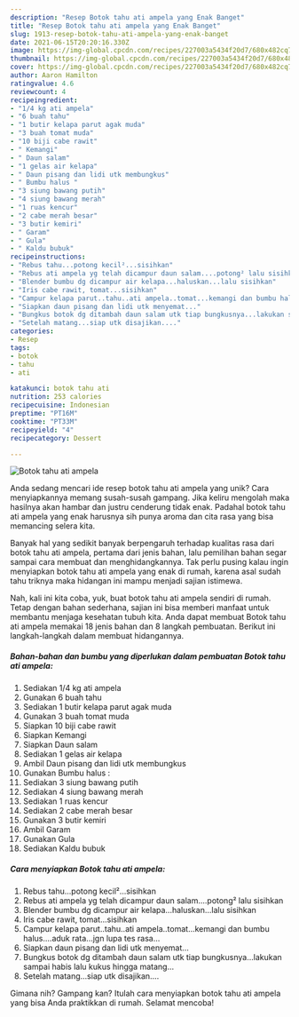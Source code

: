 ```yaml
---
description: "Resep Botok tahu ati ampela yang Enak Banget"
title: "Resep Botok tahu ati ampela yang Enak Banget"
slug: 1913-resep-botok-tahu-ati-ampela-yang-enak-banget
date: 2021-06-15T20:20:16.330Z
image: https://img-global.cpcdn.com/recipes/227003a5434f20d7/680x482cq70/botok-tahu-ati-ampela-foto-resep-utama.jpg
thumbnail: https://img-global.cpcdn.com/recipes/227003a5434f20d7/680x482cq70/botok-tahu-ati-ampela-foto-resep-utama.jpg
cover: https://img-global.cpcdn.com/recipes/227003a5434f20d7/680x482cq70/botok-tahu-ati-ampela-foto-resep-utama.jpg
author: Aaron Hamilton
ratingvalue: 4.6
reviewcount: 4
recipeingredient:
- "1/4 kg ati ampela"
- "6 buah tahu"
- "1 butir kelapa parut agak muda"
- "3 buah tomat muda"
- "10 biji cabe rawit"
- " Kemangi"
- " Daun salam"
- "1 gelas air kelapa"
- " Daun pisang dan lidi utk membungkus"
- " Bumbu halus "
- "3 siung bawang putih"
- "4 siung bawang merah"
- "1 ruas kencur"
- "2 cabe merah besar"
- "3 butir kemiri"
- " Garam"
- " Gula"
- " Kaldu bubuk"
recipeinstructions:
- "Rebus tahu...potong kecil²...sisihkan"
- "Rebus ati ampela yg telah dicampur daun salam....potong² lalu sisihkan"
- "Blender bumbu dg dicampur air kelapa...haluskan...lalu sisihkan"
- "Iris cabe rawit, tomat...sisihkan"
- "Campur kelapa parut..tahu..ati ampela..tomat...kemangi dan bumbu halus....aduk rata...jgn lupa tes rasa..."
- "Siapkan daun pisang dan lidi utk menyemat..."
- "Bungkus botok dg ditambah daun salam utk tiap bungkusnya...lakukan sampai habis lalu kukus hingga matang..."
- "Setelah matang...siap utk disajikan...."
categories:
- Resep
tags:
- botok
- tahu
- ati

katakunci: botok tahu ati 
nutrition: 253 calories
recipecuisine: Indonesian
preptime: "PT16M"
cooktime: "PT33M"
recipeyield: "4"
recipecategory: Dessert

---
```



![Botok tahu ati ampela](https://img-global.cpcdn.com/recipes/227003a5434f20d7/680x482cq70/botok-tahu-ati-ampela-foto-resep-utama.jpg)

Anda sedang mencari ide resep botok tahu ati ampela yang unik? Cara menyiapkannya memang susah-susah gampang. Jika keliru mengolah maka hasilnya akan hambar dan justru cenderung tidak enak. Padahal botok tahu ati ampela yang enak harusnya sih punya aroma dan cita rasa yang bisa memancing selera kita.



Banyak hal yang sedikit banyak berpengaruh terhadap kualitas rasa dari botok tahu ati ampela, pertama dari jenis bahan, lalu pemilihan bahan segar sampai cara membuat dan menghidangkannya. Tak perlu pusing kalau ingin menyiapkan botok tahu ati ampela yang enak di rumah, karena asal sudah tahu triknya maka hidangan ini mampu menjadi sajian istimewa.


Nah, kali ini kita coba, yuk, buat botok tahu ati ampela sendiri di rumah. Tetap dengan bahan sederhana, sajian ini bisa memberi manfaat untuk membantu menjaga kesehatan tubuh kita. Anda dapat membuat Botok tahu ati ampela memakai 18 jenis bahan dan 8 langkah pembuatan. Berikut ini langkah-langkah dalam membuat hidangannya.

<!--inarticleads1-->

##### Bahan-bahan dan bumbu yang diperlukan dalam pembuatan Botok tahu ati ampela:

1. Sediakan 1/4 kg ati ampela
1. Gunakan 6 buah tahu
1. Sediakan 1 butir kelapa parut agak muda
1. Gunakan 3 buah tomat muda
1. Siapkan 10 biji cabe rawit
1. Siapkan  Kemangi
1. Siapkan  Daun salam
1. Sediakan 1 gelas air kelapa
1. Ambil  Daun pisang dan lidi utk membungkus
1. Gunakan  Bumbu halus :
1. Sediakan 3 siung bawang putih
1. Sediakan 4 siung bawang merah
1. Sediakan 1 ruas kencur
1. Sediakan 2 cabe merah besar
1. Gunakan 3 butir kemiri
1. Ambil  Garam
1. Gunakan  Gula
1. Sediakan  Kaldu bubuk




<!--inarticleads2-->

##### Cara menyiapkan Botok tahu ati ampela:

1. Rebus tahu...potong kecil²...sisihkan
1. Rebus ati ampela yg telah dicampur daun salam....potong² lalu sisihkan
1. Blender bumbu dg dicampur air kelapa...haluskan...lalu sisihkan
1. Iris cabe rawit, tomat...sisihkan
1. Campur kelapa parut..tahu..ati ampela..tomat...kemangi dan bumbu halus....aduk rata...jgn lupa tes rasa...
1. Siapkan daun pisang dan lidi utk menyemat...
1. Bungkus botok dg ditambah daun salam utk tiap bungkusnya...lakukan sampai habis lalu kukus hingga matang...
1. Setelah matang...siap utk disajikan....




Gimana nih? Gampang kan? Itulah cara menyiapkan botok tahu ati ampela yang bisa Anda praktikkan di rumah. Selamat mencoba!
